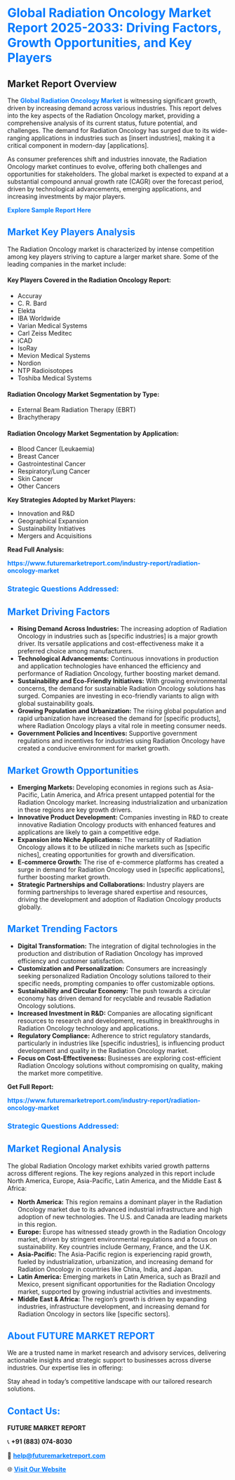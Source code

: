 <h1 style="color: #007BFF;">Global Radiation Oncology Market Report 2025-2033: Driving Factors, Growth Opportunities, and Key Players</h1>

<section id="overview">
<h2>Market Report Overview</h2>
<p>The <a href="https://www.futuremarketreport.com/industry-report/radiation-oncology-market" style="color: #007BFF; text-decoration: none;"><strong>Global Radiation Oncology Market</strong></a> is witnessing significant growth, driven by increasing demand across various industries. This report delves into the key aspects of the Radiation Oncology market, providing a comprehensive analysis of its current status, future potential, and challenges. The demand for Radiation Oncology has surged due to its wide-ranging applications in industries such as [insert industries], making it a critical component in modern-day [applications].</p>
<p>As consumer preferences shift and industries innovate, the Radiation Oncology market continues to evolve, offering both challenges and opportunities for stakeholders. The global market is expected to expand at a substantial compound annual growth rate (CAGR) over the forecast period, driven by technological advancements, emerging applications, and increasing investments by major players.</p>
</section>

<section id="overview">
<p><a href="https://www.futuremarketreport.com/request-sample/reportId=91451" style="color: #007BFF; text-decoration: none;"><strong>Explore Sample Report Here</strong></a></p>
</section>

<section id="key-players">
<h2 style="color: #007BFF;">Market Key Players Analysis</h2>
<p>The Radiation Oncology market is characterized by intense competition among key players striving to capture a larger market share. Some of the leading companies in the market include:</p>
<h4>Key Players Covered in the Radiation Oncology Report:</h4>
<ul><li>Accuray</li><li>C. R. Bard</li><li>Elekta</li><li>IBA Worldwide</li><li>Varian Medical Systems</li><li>Carl Zeiss Meditec</li><li>iCAD</li><li>IsoRay</li><li>Mevion Medical Systems</li><li>Nordion</li><li>NTP Radioisotopes</li><li>Toshiba Medical Systems</li></ul>
<h4>Radiation Oncology Market Segmentation by Type:</h4>
<ul><li>External Beam Radiation Therapy (EBRT)</li><li>Brachytherapy</li></ul>

<h4>Radiation Oncology Market Segmentation by Application:</h4>
<ul><li>Blood Cancer (Leukaemia)</li><li>Breast Cancer</li><li>Gastrointestinal Cancer</li><li>Respiratory/Lung Cancer</li><li>Skin Cancer</li><li>Other Cancers</li></ul>
<p><strong>Key Strategies Adopted by Market Players:</strong></p>
<ul>
<li>Innovation and R&D</li>
<li>Geographical Expansion</li>
<li>Sustainability Initiatives</li>
<li>Mergers and Acquisitions</li>
</ul>
</section>

<section>
<p><strong>Read Full Analysis: </strong></p><a href="https://www.futuremarketreport.com/industry-report/radiation-oncology-market" style="color: #007BFF; text-decoration: none;"><strong>https://www.futuremarketreport.com/industry-report/radiation-oncology-market</strong></a>
<h3 style="color: #007BFF;">Strategic Questions Addressed:</h3>
</section>

<section id="driving-factors">
<h2 style="color: #007BFF;">Market Driving Factors</h2>
<ul>
<li><strong>Rising Demand Across Industries:</strong> The increasing adoption of Radiation Oncology in industries such as [specific industries] is a major growth driver. Its versatile applications and cost-effectiveness make it a preferred choice among manufacturers.</li>
<li><strong>Technological Advancements:</strong> Continuous innovations in production and application technologies have enhanced the efficiency and performance of Radiation Oncology, further boosting market demand.</li>
<li><strong>Sustainability and Eco-Friendly Initiatives:</strong> With growing environmental concerns, the demand for sustainable Radiation Oncology solutions has surged. Companies are investing in eco-friendly variants to align with global sustainability goals.</li>
<li><strong>Growing Population and Urbanization:</strong> The rising global population and rapid urbanization have increased the demand for [specific products], where Radiation Oncology plays a vital role in meeting consumer needs.</li>
<li><strong>Government Policies and Incentives:</strong> Supportive government regulations and incentives for industries using Radiation Oncology have created a conducive environment for market growth.</li>
</ul>
</section>

<section id="growth-opportunities">
<h2 style="color: #007BFF;">Market Growth Opportunities</h2>
<ul>
<li><strong>Emerging Markets:</strong> Developing economies in regions such as Asia-Pacific, Latin America, and Africa present untapped potential for the Radiation Oncology market. Increasing industrialization and urbanization in these regions are key growth drivers.</li>
<li><strong>Innovative Product Development:</strong> Companies investing in R&D to create innovative Radiation Oncology products with enhanced features and applications are likely to gain a competitive edge.</li>
<li><strong>Expansion into Niche Applications:</strong> The versatility of Radiation Oncology allows it to be utilized in niche markets such as [specific niches], creating opportunities for growth and diversification.</li>
<li><strong>E-commerce Growth:</strong> The rise of e-commerce platforms has created a surge in demand for Radiation Oncology used in [specific applications], further boosting market growth.</li>
<li><strong>Strategic Partnerships and Collaborations:</strong> Industry players are forming partnerships to leverage shared expertise and resources, driving the development and adoption of Radiation Oncology products globally.</li>
</ul>
</section>

<section id="trending-factors">
<h2 style="color: #007BFF;">Market Trending Factors</h2>
<ul>
<li><strong>Digital Transformation:</strong> The integration of digital technologies in the production and distribution of Radiation Oncology has improved efficiency and customer satisfaction.</li>
<li><strong>Customization and Personalization:</strong> Consumers are increasingly seeking personalized Radiation Oncology solutions tailored to their specific needs, prompting companies to offer customizable options.</li>
<li><strong>Sustainability and Circular Economy:</strong> The push towards a circular economy has driven demand for recyclable and reusable Radiation Oncology solutions.</li>
<li><strong>Increased Investment in R&D:</strong> Companies are allocating significant resources to research and development, resulting in breakthroughs in Radiation Oncology technology and applications.</li>
<li><strong>Regulatory Compliance:</strong> Adherence to strict regulatory standards, particularly in industries like [specific industries], is influencing product development and quality in the Radiation Oncology market.</li>
<li><strong>Focus on Cost-Effectiveness:</strong> Businesses are exploring cost-efficient Radiation Oncology solutions without compromising on quality, making the market more competitive.</li>
</ul>
</section>

<section>
<p><strong>Get Full Report: </strong></p><a href="https://www.futuremarketreport.com/industry-report/radiation-oncology-market" style="color: #007BFF; text-decoration: none;"><strong>https://www.futuremarketreport.com/industry-report/radiation-oncology-market</strong></a>
<h3 style="color: #007BFF;">Strategic Questions Addressed:</h3>
</section>


<section id="regional-analysis">
<h2 style="color: #007BFF;">Market Regional Analysis</h2>
<p>The global Radiation Oncology market exhibits varied growth patterns across different regions. The key regions analyzed in this report include North America, Europe, Asia-Pacific, Latin America, and the Middle East & Africa:</p>
<ul>
<li><strong>North America:</strong> This region remains a dominant player in the Radiation Oncology market due to its advanced industrial infrastructure and high adoption of new technologies. The U.S. and Canada are leading markets in this region.</li>
<li><strong>Europe:</strong> Europe has witnessed steady growth in the Radiation Oncology market, driven by stringent environmental regulations and a focus on sustainability. Key countries include Germany, France, and the U.K.</li>
<li><strong>Asia-Pacific:</strong> The Asia-Pacific region is experiencing rapid growth, fueled by industrialization, urbanization, and increasing demand for Radiation Oncology in countries like China, India, and Japan.</li>
<li><strong>Latin America:</strong> Emerging markets in Latin America, such as Brazil and Mexico, present significant opportunities for the Radiation Oncology market, supported by growing industrial activities and investments.</li>
<li><strong>Middle East & Africa:</strong> The region’s growth is driven by expanding industries, infrastructure development, and increasing demand for Radiation Oncology in sectors like [specific sectors].</li>
</ul>
</section>

<footer>
<h2 style="color: #007BFF;">About FUTURE MARKET REPORT</h2>
<p>We are a trusted name in market research and advisory services, delivering actionable insights and strategic support to businesses across diverse industries. Our expertise lies in offering:</p>

<p>Stay ahead in today’s competitive landscape with our tailored research solutions.</p>

<h2 style="color: #007BFF;">Contact Us:</h2>
<p><strong>FUTURE MARKET REPORT</strong></p>
<p>📞 <strong>+91 (883) 074-8030</strong></p>
<p>📧 <strong><a href="mailto:help@futuremarketreport.com" style="color: #007BFF;">help@futuremarketreport.com</a></strong></p>
<p>🌐 <strong><a href="https://www.futuremarketreport.com/" style="color: #007BFF;">Visit Our Website</a></strong></p>
</footer>